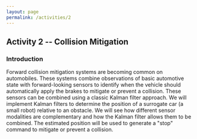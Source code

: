 ```yaml
---
layout: page
permalink: /activities/2
---
```

## Activity 2 -- Collision Mitigation
### Introduction
Forward collision mitigation systems are becoming common on automobiles. These systems combine observations of basic automotive state with forward-looking sensors to identify when the vehicle should automatically apply the brakes to mitigate or prevent a collision. These sensors can be combined using a classic Kalman filter approach. We will implement Kalman filters to determine the position of a surrogate car (a small robot) relative to an obstacle. We will see how different sensor modalities are complementary and how the Kalman filter allows them to be combined. The estimated position will be used to generate a "stop" command to mitigate or prevent a collision. 
